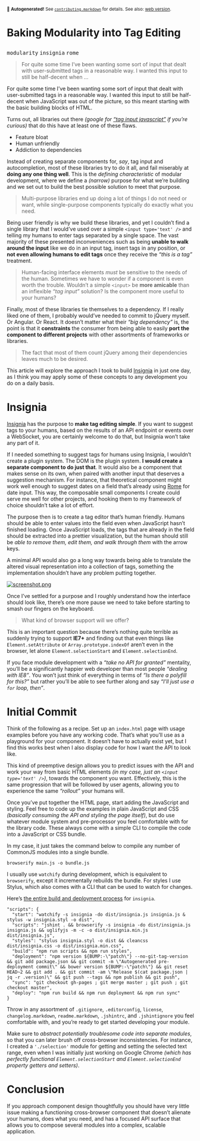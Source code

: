 <sub>&#x1F6A8; <strong>Autogenerated!</strong> See <a href="https://github.com/ponyfoo/articles/tree/noindex/contributing.markdown"><code>contributing.markdown</code></a> for details. See also: <a href="https://ponyfoo.com/articles/baking-modularity-tag-editing">web version</a>.</sub>

<a href="https://ponyfoo.com/articles/baking-modularity-tag-editing"><div></div></a>

<h1><p>Baking Modularity into Tag Editing</p></h1>

<p><kbd>modularity</kbd> <kbd>insignia</kbd> <kbd>rome</kbd></p>

<blockquote><p>For quite some time I&#x2019;ve been wanting some sort of input that dealt with user-submitted tags in a reasonable way. I wanted this input to still be half-decent when &#x2026;</p></blockquote>

<div><p>For quite some time I&#x2019;ve been wanting some sort of input that dealt with user-submitted tags in a reasonable way. I wanted this input to still be half-decent when JavaScript was out of the picture, so this meant starting with the basic building blocks of HTML.</p></div>

<div></div>

<div><p>Turns out, all libraries out there <em>(google for <a href="https://www.google.com/search?q=tag+input+javascript" target="_blank">&#x201C;tag input javascript&#x201D;</a> if you&#x2019;re curious)</em> that do this have at least one of these flaws.</p> <ul> <li>Feature bloat</li> <li>Human unfriendly</li> <li>Addiction to dependencies</li> </ul> <p>Instead of creating separate components for, <em>say</em>, tag input and autocompletion, most of these libraries try to do it all, and fail miserably at <strong>doing any one thing well</strong>. This is the <em>defining characteristic</em> of modular development, where we define a <em>(narrow)</em> purpose for what we&#x2019;re building and we set out to build the best possible solution to meet that purpose.</p> <blockquote> <p>Multi-purpose libraries end up doing a lot of things I do not need or want, while single-purpose components typically do exactly what you need.</p> </blockquote> <p>Being user friendly is why we build these libraries, and yet I couldn&#x2019;t find a single library that I would&#x2019;ve used over a simple <code class="md-code md-code-inline">&lt;input type=&apos;text&apos; /&gt;</code> and telling my humans to enter tags separated by a single space. The vast majority of these presented inconveniences such as being <strong>unable to walk around the input</strong> like we do in an input tag, insert tags in any position, or <strong>not even allowing humans to edit tags</strong> once they receive the <em>&#x201C;this is a tag&#x201D;</em> treatment.</p> <blockquote> <p>Human-facing interface elements <em>must</em> be sensitive to the needs of the human. Sometimes we have to wonder if a component is even worth the trouble. Wouldn&#x2019;t a simple <code class="md-code md-code-inline">&lt;input&gt;</code> be <strong>more amicable</strong> than an inflexible <em>&#x201C;tag input&#x201D;</em> solution? Is the component more useful to your humans?</p> </blockquote> <p>Finally, most of these libraries tie themselves to a dependency. If I really liked one of them, I probably would&#x2019;ve needed to commit to jQuery myself. Or Angular. Or React. It doesn&#x2019;t matter what their <em>&#x201C;big dependency&#x201D;</em> is, the point is that it <strong>constraints</strong> the consumer from being able to easily <strong>port the component to different projects</strong> with other assortments of frameworks or libraries.</p> <blockquote> <p>The fact that most of them count jQuery among their dependencies leaves much to be desired.</p> </blockquote> <p>This article will explore the approach I took to build <a href="https://github.com/bevacqua/insignia" target="_blank">Insignia</a> in just one day, as I think you may apply some of these concepts to any development you do on a daily basis.</p></div>

<div><h1 id="insignia">Insignia</h1> <p><a href="https://github.com/bevacqua/insignia" target="_blank" aria-label="bevacqua/insignia on GitHub">Insignia</a> has the purpose to <strong>make tag editing simple</strong>. If you want to suggest tags to your humans, based on the results of an API endpoint or events over a WebSocket, you are certainly welcome to do that, but Insignia won&#x2019;t take any part of it.</p> <p>If I needed something to suggest tags for humans using Insignia, I wouldn&#x2019;t create a plugin system. The DOM is the plugin system. <strong>I would create a separate component to do just that</strong>. It would also be a component that makes sense on its own, when paired with another input that deserves a suggestion mechanism. For instance, that theoretical component might work well enough to suggest dates on a field that&#x2019;s already using <a href="https://github.com/bevacqua/rome" target="_blank" aria-label="bevacqua/rome on GitHub">Rome</a> for date input. This way, the composable small components I create could serve me well for other projects, and hooking them to my framework of choice shouldn&#x2019;t take a lot of effort.</p> <p>The purpose then is to create a tag editor that&#x2019;s human friendly. Humans should be able to enter values into the field even when JavaScript hasn&#x2019;t finished loading. Once JavaScript loads, the tags that are already in the field should be extracted into a prettier visualization, but the human should still be <em>able to remove them, edit them, and walk through them</em> with the arrow keys.</p> <p>A minimal API would also go a long way towards being able to translate the altered visual representation into a collection of tags, something the implementation shouldn&#x2019;t have any problem putting together.</p> <p><a href="http://bevacqua.github.io/insignia/" target="_blank" aria-label="Try a demo of Insignia online"><img alt="screenshot.png" class="" src="https://i.imgur.com/d9M762N.png"></a></p> <p>Once I&#x2019;ve settled for a purpose and I roughly understand how the interface should look like, there&#x2019;s one more pause we need to take before starting to smash our fingers on the keyboard.</p> <blockquote> <p>What kind of browser support will we offer?</p> </blockquote> <p>This is an important question because there&#x2019;s nothing quite terrible as suddenly trying to support <strong>IE7+</strong> and finding out that even things like <code class="md-code md-code-inline">Element.setAttribute</code> or <code class="md-code md-code-inline">Array.prototype.indexOf</code> aren&#x2019;t even in the browser, let alone <code class="md-code md-code-inline">Element.selectionStart</code> and <code class="md-code md-code-inline">Element.selectionEnd</code>.</p> <p>If you face module development with a <em>&#x201C;take no API for granted&#x201D;</em> mentality, you&#x2019;ll be a significantly happier web developer than most people <em>&#x201C;dealing with IE8&#x201D;</em>. You won&#x2019;t just think of everything in terms of <em>&#x201C;Is there a polyfill for this?&#x201D;</em> but rather you&#x2019;ll be able to see further along and say <em>&#x201C;I&#x2019;ll just use a <code class="md-code md-code-inline">for</code> loop, then&#x201D;</em>.</p> <h1 id="initial-commit">Initial Commit</h1> <p>Think of the following as a recipe. Set up an <code class="md-code md-code-inline">index.html</code> page with usage examples before you have any working code. That&#x2019;s what you&#x2019;ll use as a playground for your component. It doesn&#x2019;t have to actually exist yet, but I find this works best when I also display code for how I want the API to look like.</p> <p>This kind of preemptive design allows you to predict issues with the API and work your way from basic HTML elements <em>(in my case, just an <code class="md-code md-code-inline">&lt;input type=&apos;text&apos; /&gt;</code>)</em>, towards the component you want. Effectively, this is the same progression that will be followed by user agents, allowing you to experience the same <em>&#x201C;rollout&#x201D;</em> your humans will.</p> <p>Once you&#x2019;ve put together the HTML page, start adding the JavaScript and styling. Feel free to code up the examples in plain JavaScript and CSS <em>(basically consuming the API and styling the page itself)</em>, but do use whatever module system and pre-processor you feel comfortable with for the library code. These always come with a simple CLI to compile the code into a JavaScript or CSS bundle.</p> <p>In my case, it just takes the command below to compile any number of CommonJS modules into a single bundle.</p> <pre class="md-code-block"><code class="md-code md-lang-bash">browserify main.js -o bundle.js
</code></pre> <p>I usually use <code class="md-code md-code-inline">watchify</code> during development, which is equivalent to <code class="md-code md-code-inline">browserify</code>, except it incrementally rebuilds the bundle. For styles I use Stylus, which also comes with a CLI that can be used to watch for changes.</p> <p>Here&#x2019;s <a href="https://github.com/bevacqua/insignia/blob/master/package.json#L6-L12" target="_blank" aria-label="bevacqua/insignia/package.json on GitHub">the entire build and deployment process</a> for <code class="md-code md-code-inline">insignia</code>.</p> <pre class="md-code-block"><code class="md-code md-lang-javascript"><span class="md-code-string">&quot;scripts&quot;</span>: {
  <span class="md-code-string">&quot;start&quot;</span>: <span class="md-code-string">&quot;watchify -s insignia -do dist/insignia.js insignia.js &amp; stylus -w insignia.styl -o dist&quot;</span>,
  <span class="md-code-string">&quot;scripts&quot;</span>: <span class="md-code-string">&quot;jshint . &amp;&amp; browserify -s insignia -do dist/insignia.js insignia.js &amp;&amp; uglifyjs -m -c -o dist/insignia.min.js dist/insignia.js&quot;</span>,
  <span class="md-code-string">&quot;styles&quot;</span>: <span class="md-code-string">&quot;stylus insignia.styl -o dist &amp;&amp; cleancss dist/insignia.css -o dist/insignia.min.css&quot;</span>,
  <span class="md-code-string">&quot;build&quot;</span>: <span class="md-code-string">&quot;npm run scripts &amp;&amp; npm run styles&quot;</span>,
  <span class="md-code-string">&quot;deployment&quot;</span>: <span class="md-code-string">&quot;npm version ${BUMP:-\&quot;patch\&quot;} --no-git-tag-version &amp;&amp; git add package.json &amp;&amp; git commit -m \&quot;Autogenerated pre-deployment commit\&quot; &amp;&amp; bower version ${BUMP:-\&quot;patch\&quot;} &amp;&amp; git reset HEAD~2 &amp;&amp; git add . &amp;&amp; git commit -am \&quot;Release $(cat package.json | jq -r .version)\&quot; &amp;&amp; git push --tags &amp;&amp; npm publish &amp;&amp; git push&quot;</span>,
  <span class="md-code-string">&quot;sync&quot;</span>: <span class="md-code-string">&quot;git checkout gh-pages ; git merge master ; git push ; git checkout master&quot;</span>,
  <span class="md-code-string">&quot;deploy&quot;</span>: <span class="md-code-string">&quot;npm run build &amp;&amp; npm run deployment &amp;&amp; npm run sync&quot;</span>
}
</code></pre> <p>Throw in any assortment of <code class="md-code md-code-inline">.gitignore</code>, <code class="md-code md-code-inline">.editorconfig</code>, <code class="md-code md-code-inline">license</code>, <code class="md-code md-code-inline">changelog.markdown</code>, <code class="md-code md-code-inline">readme.markdown</code>, <code class="md-code md-code-inline">.jshintrc</code>, and <code class="md-code md-code-inline">.jshintignore</code> you feel comfortable with, and you&#x2019;re ready to get started developing your module.</p> <p>Make sure to <em>abstract potentially troublesome code into separate modules</em>, so that you can later brush off cross-browser inconsistencies. For instance, I created a <code class="md-code md-code-inline">&apos;./selection&apos;</code> module for getting and setting the selected text range, even when I was initially just working on Google Chrome <em>(which has perfectly functional <code class="md-code md-code-inline">Element.selectionStart</code> and <code class="md-code md-code-inline">Element.selectionEnd</code> property getters and setters)</em>.</p> <h1 id="conclusion">Conclusion</h1> <p>If you approach component design thoughtfully you should have very little issue making a functioning cross-browser component that doesn&#x2019;t alienate your humans, does what you need, and has a focused API surface that allows you to compose several modules into a complex, scalable application.</p></div>
